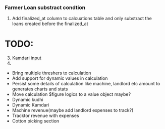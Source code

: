 ### Farmer Loan substract condtion

1. Add finalized_at column to calcuations table and only substract the loans created before the finalized_at

# TODO:

3. Kamdari input
4.

-   Bring multiple threshers to calculation
-   Add support for dynamic values in calculation
-   Persist some details of calculation like machine, landlord etc amount to generates charts and stats
-   Move calculation $figure logics to a value object maybe?
-   Dynamic kudhi
-   Dynamic Kamdari
-   Machine revenue(maybe add landlord expenses to track?)
-   Tracktor revenue with expenses
-   Cotton picking section
